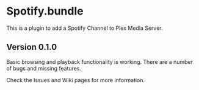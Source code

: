 # Spotify.bundle

This is a plugin to add a Spotify Channel to Plex Media Server. 

## Version 0.1.0
Basic browsing and playback functionality is working.
There are a number of bugs and missing features.

Check the Issues and Wiki pages for more information.
